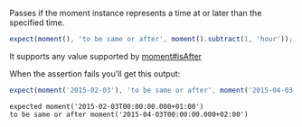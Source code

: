 Passes if the moment instance represents a time at or later than the specified time.

```js
expect(moment(), 'to be same or after', moment().subtract(1, 'hour'));
```

It supports any value supported by [moment#isAfter](http://momentjs.com/docs/#/query/is-after/)

When the assertion fails you'll get this output:

```js
expect(moment('2015-02-03'), 'to be same or after', moment('2015-04-03'));
```

```output
expected moment('2015-02-03T00:00:00.000+01:00')
to be same or after moment('2015-04-03T00:00:00.000+02:00')
```
